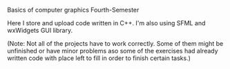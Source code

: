 Basics of computer graphics Fourth-Semester

Here I store and upload code written in C++. I'm also using SFML and wxWidgets GUI library.

(Note: Not all of the projects have to work correctly. Some of them might be unfinished or have minor problems
aso some of the exercises had already written code with place left to fill in order to finish certain tasks.)
